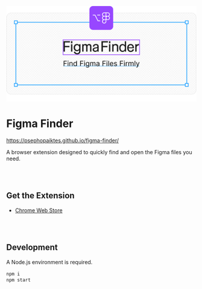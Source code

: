 ![Hero Image](docs/public/hero.svg)

# Figma Finder

https://psephopaiktes.github.io/figma-finder/

A browser extension designed to quickly find and open the Figma files you need.


<br /><br />


## Get the Extension
* [Chrome Web Store](https://chrome.google.com/webstore/detail/klifomaejfaibpkbigbpljdmelbkehbe)
<!-- * [Add-ons for Firefox](TODO) -->
<!-- * [Edge Add-ons](TODO) -->


<br /><br />


## Development

A Node.js environment is required.

```zsh
npm i
npm start
```


<!-- <br /><br />


## For Firefox review team
To review the source code and build it, please run the following command:
```zsh
npm run build:firefox
``` -->
